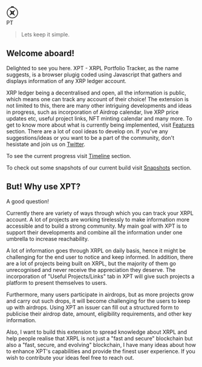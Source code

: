 <div class="main_header">
    <img src='https://raw.githubusercontent.com/TusharPardhe/xpt-website/master/docs/assets/images/xpt.svg' alt="x"/>
    <div class="txt">PT</div>
</div>

>Lets keep it simple.

## Welcome aboard!

Delighted to see you here. XPT - XRPL Portfolio Tracker, as the name suggests, is a browser plugig coded using Javascript that gathers and displays information of any XRP ledger account. 

XRP ledger being a decentralised and open, all the information is public, which means one can track any account of their choice!
The extension is not limited to this, there are many other intriguing developments and ideas in progress, such as incorporation of Airdrop calendar, live XRP price updates etc, useful project links, NFT minting calendar and many more.
To get to know more about what is currently being implemented, visit [Features](/sections/features.md) section. 
There are a lot of cool ideas to develop on. If you've any suggestions/ideas or you want to be a part of the community, don't hesistate and join us on [Twitter](https://twitter.com/xptxrpl). 

To see the current progress visit [Timeline](/sections/timeline.md) section.

To check out some snapshots of our current build visit [Snapshots](/sections/snapshots.md) section.

## But! Why use XPT?

A good question!

Currently there are variety of ways through which you can track your XRPL account. A lot of projects are working tirelessly to make information more accessible and to build a strong community. My main goal with XPT is to support their developments and combine all the information under one umbrella to increase reachability.

A lot of information goes through XRPL on daily basis, hence it might be challenging for the end user to notice and keep informed. In addition, there are a lot of projects being built on XRPL, but the majority of them go unrecognised and never receive the appreciation they deserve. The incorporation of "Useful Projects/Links" tab in XPT will give such projects a platform to present themselves to users.

Furthermore, many users participate in airdrops, but as more projects grow and carry out such drops, it will become challenging for the users to keep up with airdrops. Using XPT an issuer can fill out a structured form to publicise their airdrop date, amount, eligibility requirements, and other key information. 

Also, I want to build this extension to spread knowledge about XRPL and help people realise that XRPL is not just a "fast and secure" blockchain but also a "fast, secure, and evolving" blockchain, I have many ideas about how to enhance XPT's capabilities and provide the finest user experience. If you wish to contribute your ideas feel free to reach out.